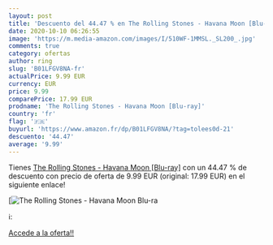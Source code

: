 ```yaml
---
layout: post
title: 'Descuento del 44.47 % en The Rolling Stones - Havana Moon [Blu-ra'
date: 2020-10-10 06:26:55
image: 'https://m.media-amazon.com/images/I/510WF-1MMSL._SL200_.jpg'
comments: true
category: ofertas
author: ring
slug: 'B01LFGV8NA-fr'
actualPrice: 9.99 EUR
currency: EUR
price: 9.99
comparePrice: 17.99 EUR
prodname: 'The Rolling Stones - Havana Moon [Blu-ray]'
country: 'fr'
flag: '🇫🇷'
buyurl: 'https://www.amazon.fr/dp/B01LFGV8NA/?tag=tolees0d-21'
descuento: '44.47'
average: '9.99'
---
```


Tienes [The Rolling Stones - Havana Moon [Blu-ray]](https://www.amazon.fr/dp/B01LFGV8NA/?tag=tolees0d-21) con un 44.47 % de descuento con precio de oferta de 9.99 EUR (original: 17.99 EUR) en el siguiente enlace!

[![The Rolling Stones - Havana Moon [Blu-ra](https://m.media-amazon.com/images/I/510WF-1MMSL._SL200_.jpg)](https://www.amazon.fr/dp/B01LFGV8NA/?tag=tolees0d-21)

ℹ️:


[Accede a la oferta!!](https://www.amazon.fr/dp/B01LFGV8NA/?tag=tolees0d-21)
